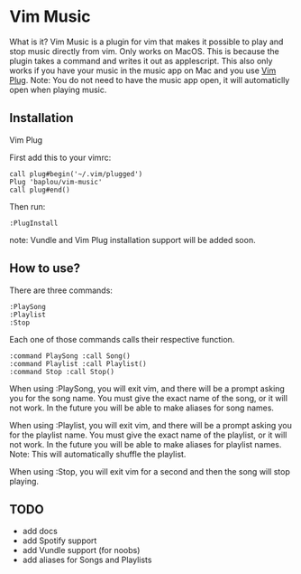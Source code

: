 # Vim Music

What is it? Vim Music is a plugin for vim that makes it possible to play and stop music directly from vim.
Only works on MacOS. This is because the plugin takes a command and writes it out as applescript. This also
only works if you have your music in the music app on Mac and you use [Vim Plug](https://github.com/junegunn/vim-plug). Note: You do not need to have the music app open, it will automaticlly open when playing music.

## Installation
Vim Plug

First add this to your vimrc:
```
call plug#begin('~/.vim/plugged')
Plug 'baplou/vim-music'
call plug#end()
```

Then run:
```
:PlugInstall
```

note: Vundle and Vim Plug installation support will be added soon.

## How to use?
There are three commands:
```
:PlaySong
:Playlist
:Stop
```

Each one of those commands calls their respective function.
```vim
:command PlaySong :call Song()
:command Playlist :call Playlist()
:command Stop :call Stop()
```

When using :PlaySong, you will exit vim, and there will be a prompt asking you for the song name.
You must give the exact name of the song, or it will not work. In the future you will be able to 
make aliases for song names.

When using :Playlist, you will exit vim, and there will be a prompt asking you for the playlist name.
You must give the exact name of the playlist, or it will not work. In the future you will be able to 
make aliases for playlist names. Note: This will automatically shuffle the playlist.

When using :Stop, you will exit vim for a second and then the song will stop playing.

TODO
----
* add docs
* add Spotify support
* add Vundle support (for noobs)
* add aliases for Songs and Playlists
